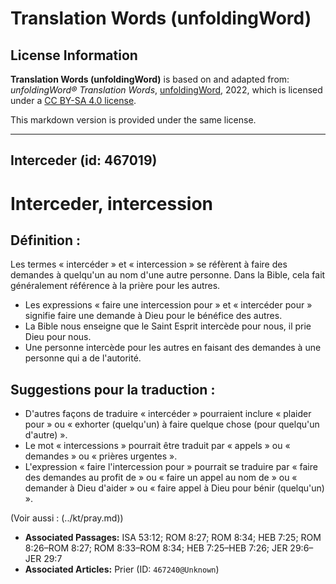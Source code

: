 # Translation Words (unfoldingWord)

## License Information

**Translation Words (unfoldingWord)** is based on and adapted from: _unfoldingWord® Translation Words_, [unfoldingWord](https://unfoldingword.org/utw), 2022, which is licensed under a [CC BY-SA 4.0 license](https://creativecommons.org/licenses/by-sa/4.0/legalcode.en).

This markdown version is provided under the same license.



--------------------------------

## Interceder (id: 467019)

Interceder, intercession
========================

Définition :
------------

Les termes « intercéder » et « intercession » se réfèrent à faire des demandes à quelqu'un au nom d'une autre personne. Dans la Bible, cela fait généralement référence à la prière pour les autres.

* Les expressions « faire une intercession pour » et « intercéder pour » signifie faire une demande à Dieu pour le bénéfice des autres.
* La Bible nous enseigne que le Saint Esprit intercède pour nous, il prie Dieu pour nous.
* Une personne intercède pour les autres en faisant des demandes à une personne qui a de l'autorité.

Suggestions pour la traduction :
--------------------------------

* D'autres façons de traduire « intercéder » pourraient inclure « plaider pour » ou « exhorter (quelqu'un) à faire quelque chose (pour quelqu'un d'autre) ».
* Le mot « intercessions » pourrait être traduit par « appels » ou « demandes » ou « prières urgentes ».
* L'expression « faire l'intercession pour » pourrait se traduire par « faire des demandes au profit de » ou « faire un appel au nom de » ou « demander à Dieu d'aider » ou « faire appel à Dieu pour bénir (quelqu'un) ».

(Voir aussi : (../kt/pray.md))

* **Associated Passages:** ISA 53:12; ROM 8:27; ROM 8:34; HEB 7:25; ROM 8:26–ROM 8:27; ROM 8:33–ROM 8:34; HEB 7:25–HEB 7:26; JER 29:6–JER 29:7
* **Associated Articles:** Prier (ID: `467240@Unknown`)

